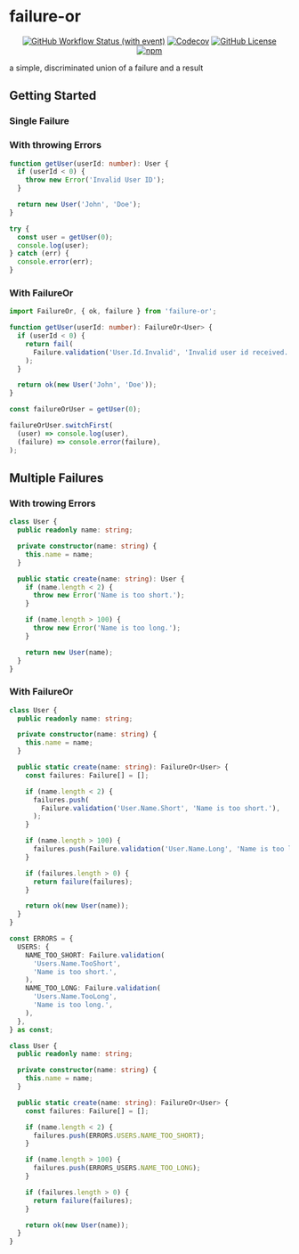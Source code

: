 # failure-or

<div align="center">

[![GitHub Workflow Status (with event)](https://img.shields.io/github/actions/workflow/status/ahmtsen/failure-or/node.js.yml?logo=GitHub)](https://github.com/ahmtsen/failure-or/actions) [![Codecov](https://img.shields.io/codecov/c/gh/ahmtsen/failure-or?logo=codecov)](https://app.codecov.io/gh/ahmtsen/failure-or) [![GitHub License](https://img.shields.io/github/license/ahmtsen/failure-or)](https://github.com/ahmtsen/failure-or/blob/main/LICENSE) [![npm](https://img.shields.io/npm/v/failure-or?logo=npm)](https://www.npmjs.com/package/failure-or)

</div>

a simple, discriminated union of a failure and a result

## Getting Started

### Single Failure

### With throwing Errors

```typescript
function getUser(userId: number): User {
  if (userId < 0) {
    throw new Error('Invalid User ID');
  }

  return new User('John', 'Doe');
}
```

```typescript
try {
  const user = getUser(0);
  console.log(user);
} catch (err) {
  console.error(err);
}
```

### With FailureOr

```typescript
import FailureOr, { ok, failure } from 'failure-or';

function getUser(userId: number): FailureOr<User> {
  if (userId < 0) {
    return fail(
      Failure.validation('User.Id.Invalid', 'Invalid user id received.'),
    );
  }

  return ok(new User('John', 'Doe'));
}
```

```typescript
const failureOrUser = getUser(0);

failureOrUser.switchFirst(
  (user) => console.log(user),
  (failure) => console.error(failure),
);
```

## Multiple Failures

### With trowing Errors

```typescript
class User {
  public readonly name: string;

  private constructor(name: string) {
    this.name = name;
  }

  public static create(name: string): User {
    if (name.length < 2) {
      throw new Error('Name is too short.');
    }

    if (name.length > 100) {
      throw new Error('Name is too long.');
    }

    return new User(name);
  }
}
```

### With FailureOr

```typescript
class User {
  public readonly name: string;

  private constructor(name: string) {
    this.name = name;
  }

  public static create(name: string): FailureOr<User> {
    const failures: Failure[] = [];

    if (name.length < 2) {
      failures.push(
        Failure.validation('User.Name.Short', 'Name is too short.'),
      );
    }

    if (name.length > 100) {
      failures.push(Failure.validation('User.Name.Long', 'Name is too long.'));
    }

    if (failures.length > 0) {
      return failure(failures);
    }

    return ok(new User(name));
  }
}
```

```typescript
const ERRORS = {
  USERS: {
    NAME_TOO_SHORT: Failure.validation(
      'Users.Name.TooShort',
      'Name is too short.',
    ),
    NAME_TOO_LONG: Failure.validation(
      'Users.Name.TooLong',
      'Name is too long.',
    ),
  },
} as const;
```

```typescript
class User {
  public readonly name: string;

  private constructor(name: string) {
    this.name = name;
  }

  public static create(name: string): FailureOr<User> {
    const failures: Failure[] = [];

    if (name.length < 2) {
      failures.push(ERRORS.USERS.NAME_TOO_SHORT);
    }

    if (name.length > 100) {
      failures.push(ERRORS_USERS.NAME_TOO_LONG);
    }

    if (failures.length > 0) {
      return failure(failures);
    }

    return ok(new User(name));
  }
}
```
